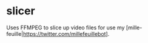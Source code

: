 # slicer

Uses FFMPEG to slice up video files for use my [mille-feuille|https://twitter.com/millefeuillebot].
